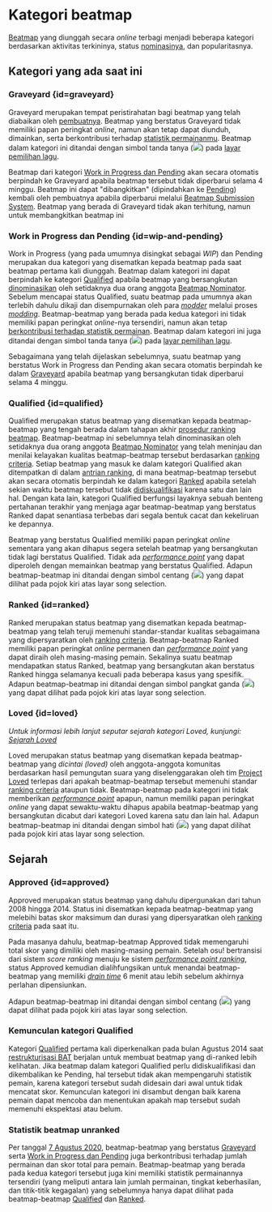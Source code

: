 # Kategori beatmap

[Beatmap](/wiki/Beatmap) yang diunggah secara *online* terbagi menjadi beberapa kategori berdasarkan aktivitas terkininya, status [nominasinya](/wiki/Beatmap_ranking_procedure#nominasi), dan popularitasnya.

## Kategori yang ada saat ini

### Graveyard {id=graveyard}

Graveyard merupakan tempat peristirahatan bagi beatmap yang telah diabaikan oleh [pembuatnya](/wiki/Beatmap/Beatmap_host). Beatmap yang berstatus Graveyard tidak memiliki papan peringkat *online*, namun akan tetap dapat diunduh, dimainkan, serta berkontribusi terhadap [statistik permainanmu](/wiki/Beatmap/Category#unranked-beatmaps-statistics). Beatmap dalam kategori ini ditandai dengan simbol tanda tanya (![](/wiki/shared/status/graveyard.png)) pada [layar pemilihan lagu](/wiki/Client/Interface#song-select).

Beatmap dari kategori [Work in Progress dan Pending](#wip-and-pending) akan secara otomatis berpindah ke Graveyard apabila beatmap tersebut tidak diperbarui selama 4 minggu. Beatmap ini dapat "dibangkitkan" (dipindahkan ke [Pending](#wip-and-pending)) kembali oleh pembuatnya apabila diperbarui melalui [Beatmap Submission System](/wiki/Beatmapping/Beatmap_submission). Beatmap yang berada di Graveyard tidak akan terhitung, namun untuk membangkitkan beatmap ini

### Work in Progress dan Pending {id=wip-and-pending}

Work in Progress (yang pada umumnya disingkat sebagai *WIP*) dan Pending merupakan dua kategori yang disematkan kepada beatmap pada saat beatmap pertama kali diunggah. Beatmap dalam kategori ini dapat berpindah ke kategori [Qualified](#qualified) apabila beatmap yang bersangkutan [dinominasikan](/wiki/Beatmap_ranking_procedure#nominasi) oleh setidaknya dua orang anggota [Beatmap Nominator](/wiki/People/Beatmap_Nominators). Sebelum mencapai status Qualified, suatu beatmap pada umumnya akan terlebih dahulu dikaji dan disempurnakan oleh para [*modder*](/wiki/Modding/Modder) melalui proses [*modding*](/wiki/Modding). Beatmap-beatmap yang berada pada kedua kategori ini tidak memiliki papan peringkat *online*-nya tersendiri, namun akan tetap [berkontribusi terhadap statistik permainan](#statistik-beatmap-unranked). Beatmap dalam kategori ini juga ditandai dengan simbol tanda tanya (![](/wiki/shared/status/graveyard.png)) pada [layar pemilihan lagu](/wiki/Client/Interface#song-select).

Sebagaimana yang telah dijelaskan sebelumnya, suatu beatmap yang berstatus Work in Progress dan Pending akan secara otomatis berpindah ke dalam [Graveyard](#graveyard) apabila beatmap yang bersangkutan tidak diperbarui selama 4 minggu.

### Qualified {id=qualified}

Qualified merupakan status beatmap yang disematkan kepada beatmap-beatmap yang tengah berada dalam tahapan akhir [prosedur ranking beatmap](/wiki/Beatmap_ranking_procedure). Beatmap-beatmap ini sebelumnya telah dinominasikan oleh setidaknya dua orang anggota [Beatmap Nominator](/wiki/People/Beatmap_Nominators) yang telah meninjau dan menilai kelayakan kualitas beatmap-beatmap tersebut berdasarkan [ranking criteria](/wiki/Ranking_criteria). Setiap beatmap yang masuk ke dalam kategori Qualified akan ditempatkan di dalam [antrian ranking](/wiki/Beatmap_ranking_procedure/Ranking_queue), di mana beatmap-beatmap tersebut akan secara otomatis berpindah ke dalam kategori [Ranked](#ranked) apabila setelah sekian waktu beatmap tersebut tidak [didiskualifikasi](/wiki/Beatmap_ranking_procedure#penganuliran-nominasi-(nomination-reset)) karena satu dan lain hal. Dengan kata lain, kategori Qualified berfungsi layaknya sebuah benteng pertahanan terakhir yang menjaga agar beatmap-beatmap yang berstatus Ranked dapat senantiasa terbebas dari segala bentuk cacat dan kekeliruan ke depannya.

Beatmap yang berstatus Qualified memiliki papan peringkat *online* sementara yang akan dihapus segera setelah beatmap yang bersangkutan tidak lagi berstatus Qualified. Tidak ada [*performance point*](/wiki/Performance_points) yang dapat diperoleh dengan memainkan beatmap yang berstatus Qualified. Adapun beatmap-beatmap ini ditandai dengan simbol centang (![](/wiki/shared/status/qualified.png)) yang dapat dilihat pada pojok kiri atas layar song selection.

### Ranked {id=ranked}

Ranked merupakan status beatmap yang disematkan kepada beatmap-beatmap yang telah teruji memenuhi standar-standar kualitas sebagaimana yang dipersyaratkan oleh [ranking criteria](/wiki/Ranking_criteria). Beatmap-beatmap Ranked memiliki papan peringkat *online* permanen dan [*performance point*](/wiki/Performance_points) yang dapat diraih oleh masing-masing pemain. Sekalinya suatu beatmap mendapatkan status Ranked, beatmap yang bersangkutan akan berstatus Ranked hingga selamanya kecuali pada beberapa kasus yang spesifik. Adapun beatmap-beatmap ini ditandai dengan simbol pangkat ganda (![](/wiki/shared/status/ranked.png)) yang dapat dilihat pada pojok kiri atas layar song selection.

### Loved {id=loved}

*Untuk informasi lebih lanjut seputar sejarah kategori Loved, kunjungi: [Sejarah Loved](/wiki/History_of_osu!/History_of_Loved)*

Loved merupakan status beatmap yang disematkan kepada beatmap-beatmap yang *dicintai (loved)* oleh anggota-anggota komunitas berdasarkan hasil pemungutan suara yang diselenggarakan oleh tim [Project Loved](/wiki/Community/Project_Loved) terlepas dari apakah beatmap-beatmap tersebut memenuhi standar [ranking criteria](/wiki/Ranking_criteria) ataupun tidak. Beatmap-beatmap pada kategori ini tidak memberikan [*performance point*](/wiki/Performance_points) apapun, namun memiliki papan peringkat *online* yang dapat sewaktu-waktu dihapus apabila beatmap-beatmap yang bersangkutan dicabut dari kategori Loved karena satu dan lain hal. Adapun beatmap-beatmap ini ditandai dengan simbol hati (![](/wiki/shared/status/loved.png)) yang dapat dilihat pada pojok kiri atas layar song selection.

## Sejarah

### Approved {id=approved}

Approved merupakan status beatmap yang dahulu dipergunakan dari tahun 2008 hingga 2014. Status ini disematkan kepada beatmap-beatmap yang melebihi batas skor maksimum dan durasi yang dipersyaratkan oleh [ranking criteria](/wiki/Ranking_criteria) pada saat itu.

Pada masanya dahulu, beatmap-beatmap Approved tidak memengaruhi total skor yang dimiliki oleh masing-masing pemain. Setelah osu! bertransisi dari sistem *score ranking* menuju ke sistem [*performance point ranking*](/wiki/Performance_points), status Approved kemudian dialihfungsikan untuk menandai beatmap-beatmap yang memiliki [*drain time*](/wiki/Beatmap/Drain_time) 6 menit atau lebih sebelum akhirnya perlahan dipensiunkan.

Adapun beatmap-beatmap ini ditandai dengan simbol centang (![](/wiki/shared/status/approved.png)) yang dapat dilihat pada pojok kiri atas layar song selection.

### Kemunculan kategori Qualified

Kategori [Qualified](#qualified) pertama kali diperkenalkan pada bulan Agustus 2014 saat [restrukturisasi BAT](https://osu.ppy.sh/home/news/2014-08-21-restructuring-of-the-bat) berjalan untuk membuat beatmap yang di-ranked lebih kelihatan. Jika beatmap dalam kategori Qualified perlu didiskualifikasi dan dikembalikan ke Pending, hal tersebut tidak akan mempengaruhi statistik pemain, karena kategori tersebut sudah didesain dari awal untuk tidak mencatat skor. Kemunculan kategori ini disambut dengan baik karena pemain dapat mencoba dan menentukan apakah map tersebut sudah memenuhi ekspektasi atau belum.

### Statistik beatmap unranked

Per tanggal [7 Agustus 2020](https://osu.ppy.sh/home/changelog/stable40/20200807.3), beatmap-beatmap yang berstatus [Graveyard](#graveyard) serta [Work in Progress dan Pending](#wip-and-pending) juga berkontribusi terhadap jumlah permainan dan skor total para pemain. Beatmap-beatmap yang berada pada kedua kategori tersebut juga kini memiliki statistik permainannya tersendiri (yang meliputi antara lain jumlah permainan, tingkat keberhasilan, dan titik-titik kegagalan) yang sebelumnya hanya dapat dilihat pada beatmap-beatmap [Qualified](#qualified) dan [Ranked](#ranked).
